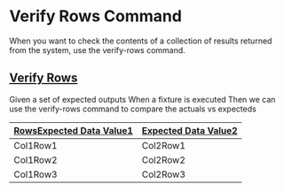 # Verify Rows Command

When you want to check the contents of a collection of results returned from the system, use the verify-rows command.

## [Verify Rows](-)
Given a set of expected outputs
When a fixture is executed 
Then we can use the verify-rows command to compare the actuals vs expecteds

| [Rows][][Expected Data Value1][] | [Expected Data Value2][] |  
| -------------------------------- | ------------------------ |   
| Col1Row1				 		   | Col2Row1  		          |  
| Col1Row2 						   | Col2Row2    	          |  
| Col1Row3						   | Col2Row3				  |

[Rows]: - "c:verify-rows=#result:verifyActualDataReturned()"
[Expected Data Value1]: - "?=#result.expectedDataValue1"
[Expected Data Value2]: - "?=#result.expectedDataValue2"